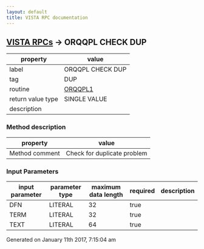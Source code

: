 ```yaml
---
layout: default
title: VISTA RPC documentation
---
```




## [VISTA RPCs](TableOfContent.md) &#8594; ORQQPL CHECK DUP 

 property | value 
--- | --- 
 label | ORQQPL CHECK DUP
 tag | DUP
 routine | [ORQQPL1](http://code.osehra.org/dox/Routine_ORQQPL1_source.html)
 return value type | SINGLE VALUE
 description | 


### Method description

 property | value 
--- | --- 
 Method comment | Check for duplicate problem

### Input Parameters

| input parameter | parameter type | maximum data length | required | description | 
| --- | --- | --- | --- | --- | 
| DFN | LITERAL | 32 | true |  | 
| TERM | LITERAL | 32 | true |  | 
| TEXT | LITERAL | 64 | true |  | 




 Generated on January 11th 2017, 7:15:04 am